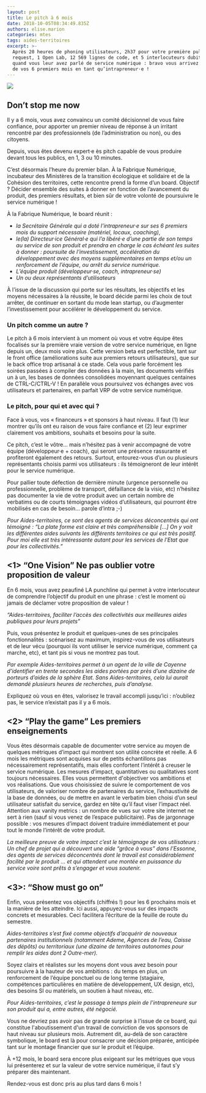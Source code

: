 ```yaml
---
layout: post
title: Le pitch à 6 mois
date: 2018-10-05T08:34:49.835Z
authors: elise.marion
categories: mtes
tags: aides-territoires
excerpt: >-
  Après 20 heures de phoning utilisateurs, 2h37 pour votre première pull
  request, 1 Open Lab, 12 569 lignes de code, et 5 interlocuteurs dubitatifs
  quand vous leur avez parlé de service numérique : bravo vous arrivez au bout
  de vos 6 premiers mois en tant qu’intrapreneur·e !
---
```

![](/img/posts/pexels-photo-296883.jpeg)

## Don’t stop me now

Il y a 6 mois, vous avez convaincu un comité décisionnel de vous faire confiance, pour apporter un premier niveau de réponse à un irritant rencontré par des professionnels (de l’administration ou non), ou des citoyens.

Depuis, vous êtes devenu expert·e ès pitch capable de vous produire devant tous les publics, en 1, 3 ou 10 minutes. 

C’est désormais l’heure du premier bilan.
À la Fabrique Numérique, incubateur des Ministères de la transition écologique et solidaire et de la Cohésion des territoires, cette rencontre prend la forme d’un board.
Objectif ? Décider ensemble des suites à donner en fonction de l’avancement du produit, des premiers résultats, et bien sûr de votre volonté de poursuivre le service numérique !

À la Fabrique Numérique, le board réunit :

* _la Secrétaire Générale qui a doté l’intrapreneur·e sur ses 6 premiers mois du support nécessaire (matériel, locaux, coaching)_, 
* _le(la) Directeur·ice Général·e qui l’a libéré·e d’une partie de son temps au service de son produit et prendra en charge le cas échéant les suites à donner : poursuite de l’investissement, accélération du développement avec des moyens supplémentaires en temps et/ou un renforcement de l’équipe, ou arrêt du service numérique._ 
* _L’équipe produit (développeur·se, coach, intrapreneur·se)_
* _Un ou deux représentants d’utilisateurs_ 

À l’issue de la discussion qui porte sur les résultats, les objectifs et les moyens nécessaires à la réussite, le board décide parmi les choix de tout arrêter, de continuer en sortant du mode lean startup, ou d’augmenter l’investissement pour accélérer le développement du service.

### Un pitch comme un autre ?

Le pitch à 6 mois intervient à un moment où vous et votre équipe êtes focalisés sur la première vraie version de votre service numérique, en ligne depuis un, deux mois voire plus. Cette version beta est perfectible, tant sur le front office (améliorations suite aux premiers retours utilisateurs), que sur le back office trop artisanal à ce stade. Cela vous parle forcément les soirées passées à compiler des données à la main, les documents vérifiés un à un, les bases de données consolidées moyennant quelques centaines de CTRL-C/CTRL-V ! 
En parallèle vous poursuivez vos échanges avec vos utilisateurs et partenaires, en parfait VRP de votre service numérique. 

### Le pitch, pour qui et avec qui ?

Face à vous, vos « financeurs » et sponsors à haut niveau. 
Il faut (1) leur montrer qu’ils ont eu raison de vous faire confiance et (2) leur exprimer clairement vos ambitions, souhaits et besoins pour la suite. 

Ce pitch, c’est le vôtre… mais n’hésitez pas à venir accompagné de votre équipe (développeur·e + coach), qui seront une présence rassurante et profiteront également des retours.
Surtout, entourez-vous d’un ou plusieurs représentants choisis parmi vos utilisateurs : ils témoigneront de leur intérêt pour le service numérique.

Pour pallier toute défection de dernière minute (urgence personnelle ou professionnelle, problème de transport, défaillance de la visio, etc) n’hésitez pas documenter la vie de votre produit avec un certain nombre de verbatims ou de courts témoignages vidéos d’utilisateurs, qui pourront être mobilisés en cas de besoin… parole d’intra ;-)

_Pour Aides-territoires, ce sont des agents de services déconcentrés qui ont témoigné : “La plate forme est claire et très compréhensible \[...] On y voit les différentes aides suivants les différents territoires ce qui est très positif. Pour moi elle est très intéressante autant pour les services de l'Etat que pour les collectivités.”_ 

## <1> “One Vision”  Ne pas oublier votre proposition de valeur

En 6 mois, vous avez peaufiné LA punchline qui permet à votre interlocuteur de comprendre l’objectif du produit en une phrase : c’est le moment où jamais de déclamer votre proposition de valeur !

_“Aides-territoires, faciliter l’accès des collectivités aux meilleures aides publiques pour leurs projets”_

Puis, vous présentez le produit et quelques-unes de ses principales fonctionnalités : scénarisez au maximum, inspirez-vous de vos utilisateurs et de leur vécu (pourquoi ils vont utiliser le service numérique, comment ça marche, etc), et tant pis si vous ne montrez pas tout.

_Par exemple Aides-territoires permet à un agent de la ville de Cayenne d’identifier en trente secondes les aides portées par près d’une dizaine de porteurs d’aides de la sphère Etat. Sans Aides-territoires, cela lui aurait demandé plusieurs heures de recherches, puis d’analyse._ 

Expliquez où vous en êtes, valorisez le travail accompli jusqu’ici : n’oubliez pas, le service n’existait pas il y a 6 mois. 

## <2> “Play the game”  Les premiers enseignements

Vous êtes désormais capable de documenter votre service au moyen de quelques métriques d’impact qui montrent son utilité concrète et réelle.
A 6 mois les métriques sont acquises sur de petits échantillons pas nécessairement représentatifs, mais elles confortent l’intérêt à creuser le service numérique.
Les mesures d’impact, quantitatives ou qualitatives sont toujours nécessaires. Elles vous permettent d'objectiver vos ambitions et vos réalisations. 
Que vous choisissiez de suivre le comportement de vos utilisateurs, de valoriser nombre de partenaires du service, l’exhaustivité de la base de données, ou de mettre en avant le verbatim bien choisi d’un seul utilisateur satisfait du service, gardez en tête qu’il faut viser l’impact réel.\
Attention aux vanity metrics : un nombre de vues sur votre site internet ne sert à rien (sauf si vous venez de l’espace publicitaire).
Pas de jargonnage possible : vos mesures d’impact doivent traduire immédiatement et pour tout le monde l’intérêt de votre produit.

_La meilleure preuve de votre impact c’est le témoignage de vos utilisateurs : Un chef de projet qui a découvert une aide “grâce à vous” dans l’Essonne, des agents de services déconcentrés dont le travail est considérablement facilité par le produit … et qui attendent une montée en puissance du service voire sont prêts à s’engager et vous soutenir._

## <3>: “Show must go on”

Enfin, vous présentez vos objectifs (chiffrés !) pour les 6 prochains mois et la manière de les atteindre. Ici aussi, appuyez-vous sur des impacts concrets et mesurables. Ceci facilitera l’écriture de la feuille de route du semestre.

_Aides-territoires s’est fixé comme objectifs d’acquérir de nouveaux partenaires institutionnels (notamment Ademe, Agences de l’eau, Caisse des dépôts) ou territoriaux (une dizaine de territoires autonomes pour remplir les aides dont 2 Outre-mer)._

Soyez clairs et réalistes sur les moyens dont vous avez besoin pour poursuivre à la hauteur de vos ambitions : du temps en plus, un renforcement de l’équipe ponctuel ou de long terme (stagiaire, compétences particulières en matière de développement, UX design, etc), des besoins SI ou matériels, un soutien à haut niveau, etc.

_Pour Aides-territoires, c’est le passage à temps plein de l’intrapreneure sur son produit qui a, entre autres, été négocié._ 

Vous ne devriez pas avoir pas de grande surprise à l’issue de ce board, qui constitue l'aboutissement d'un travail de conviction de vos sponsors de haut niveau sur plusieurs mois. Autrement dit, au-delà de son caractère symbolique, le board est là pour consacrer une  décision préparée, anticipée tant sur le montage financier que sur le produit et l’équipe. 

À +12 mois, le board sera encore plus exigeant sur les métriques que vous lui présenterez et sur la valeur de votre service numérique, il faut s’y préparer dès maintenant.

Rendez-vous est donc pris au plus tard dans 6 mois !
